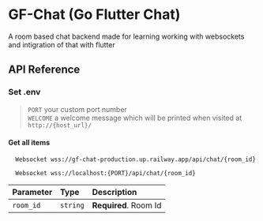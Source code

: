 
# GF-Chat (Go Flutter Chat)

A room based chat backend made for learning working with websockets and intigration of that with flutter 


## API Reference

### Set .env

> `PORT` your custom port number<br>
> `WELCOME` a welcome message which will be printed when visited at `http://{host_url}/`

#### Get all items

```hosted
  Websocket wss://gf-chat-production.up.railway.app/api/chat/{room_id}
```

```on localhostt
  Websocket wss://localhost:{PORT}/api/chat/{room_id}
```

| Parameter | Type     | Description                |
| :-------- | :------- | :------------------------- |
| `room_id` | `string` | **Required**. Room Id  |


